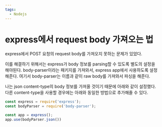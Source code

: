 ```yaml
---
tags:
  - Nodejs
---
```

# express에서 request body 가져오는 법

express에서 POST 요청의 request body를 가져오지 못하는 문제가 있었다.

이를 해결하기 위해서는 express가 body 정보를 parsing할 수 있도록 별도의 설정을 해야된다.  body-parser이라는 패키지를 가져와서, express app에서 사용하도록 설정해준다. 여기서 body-parser는 이름과 같이 raw body를 가져와서 파싱을 해준다.

나는 json content-type의 body 정보를 가져올 것이기 때문에 아래와 같이 설정했다. 다른 content-type을 사용할 경우에는 아래와 동일한 방법으로 추가해줄 수 있다.

```jsx
const express = require('express');
const bodyParser = require('body-parser');

const app = express();
app.use(bodyParser.json())
```
